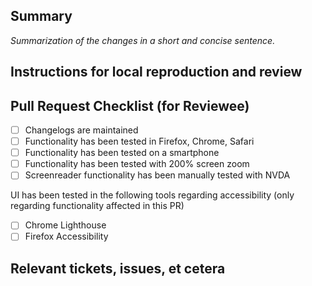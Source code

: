 ## Summary

_Summarization of the changes in a short and concise sentence._

## Instructions for local reproduction and review

## Pull Request Checklist (for Reviewee)

- [ ] Changelogs are maintained
- [ ] Functionality has been tested in Firefox, Chrome, Safari
- [ ] Functionality has been tested on a smartphone
- [ ] Functionality has been tested with 200% screen zoom
- [ ] Screenreader functionality has been manually tested with NVDA

UI has been tested in the following tools regarding accessibility (only regarding functionality affected in this PR)
  - [ ] Chrome Lighthouse
  - [ ] Firefox Accessibility

## Relevant tickets, issues, et cetera
